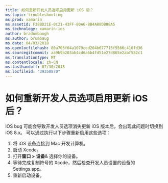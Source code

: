 ```yaml
---
title: 如何重新开发人员选项启用更新 iOS 后？
ms.topic: troubleshooting
ms.prod: xamarin
ms.assetid: F38BD21E-0C21-43FF-80A6-BB4A88DB88A5
ms.technology: xamarin-ios
author: bradumbaugh
ms.author: brumbaug
ms.date: 04/03/2018
ms.openlocfilehash: 80a705f64a1079ced204b677715f5566c410fd36
ms.sourcegitcommit: aa9b9b203ab4cd6a6b4fd51e27d865e2abf582c1
ms.translationtype: MT
ms.contentlocale: zh-CN
ms.lasthandoff: 07/30/2018
ms.locfileid: "39350870"
---
```

# <a name="how-can-i-reenable-developer-options-after-updating-ios"></a>如何重新开发人员选项启用更新 iOS 后？

IOS bug 可能会导致开发人员选项消失更新 iOS 版本后，会出现此问题时切换到 iOS 8.x。 可以通过执行以下步骤重新启用这些选项：

1. 将 iOS 设备连接到 Mac 开发计算机。
2. 启动 Xcode。
3. 打开**窗口 > 设备**& 选择你的设备。
4. 等待完成复制符号的 Xcode，然后检查开发人员设置的设备的 Settings.app。
5. 重新启动设备。

